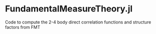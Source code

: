 # FundamentalMeasureTheory.jl
Code to compute the 2-4 body direct correlation functions and structure factors from FMT
